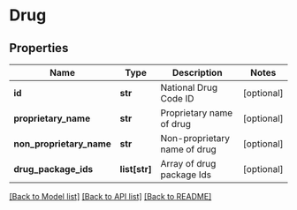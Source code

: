 # Drug

## Properties
Name | Type | Description | Notes
------------ | ------------- | ------------- | -------------
**id** | **str** | National Drug Code ID | [optional] 
**proprietary_name** | **str** | Proprietary name of drug | [optional] 
**non_proprietary_name** | **str** | Non-proprietary name of drug | [optional] 
**drug_package_ids** | **list[str]** | Array of drug package Ids | [optional] 

[[Back to Model list]](../README.md#documentation-for-models) [[Back to API list]](../README.md#documentation-for-api-endpoints) [[Back to README]](../README.md)


